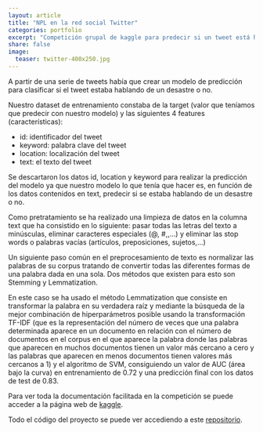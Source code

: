 ```yaml
---
layout: article
title: "NPL en la red social Twitter"
categories: portfolio
excerpt: "Competición grupal de kaggle para predecir si un tweet está hablando de un desastre o no"
share: false
image:
  teaser: twitter-400x250.jpg
---
```


A partir de una serie de tweets había que crear un modelo de predicción para clasificar si el tweet estaba hablando de un desastre o no. 

Nuestro dataset de entrenamiento constaba de la target (valor que teníamos que predecir con nuestro modelo) y las siguientes 4 features (características):

- id: identificador del tweet 
- keyword: palabra clave del tweet 
- location: localización del tweet 
- text: el texto del tweet 

Se descartaron los datos id, location y keyword para realizar la predicción del modelo ya que nuestro modelo lo que tenía que hacer es, en función de los datos contenidos en text, predecir si se estaba hablando de un desastre o no.

Como pretratamiento se ha realizado una limpieza de datos en la columna text que ha consistido en lo siguiente: pasar todas las letras del texto a minúsculas,
eliminar caracteres especiales (@, #,\,...) y eliminar las stop words o palabras vacías (artículos, preposiciones, sujetos,...)

Un siguiente paso común en el preprocesamiento de texto es normalizar las palabras de su corpus tratando de convertir todas las diferentes formas de una palabra dada en una sola. Dos métodos que existen para esto son Stemming y Lemmatization.

En este caso se ha usado el método Lemmatization que consiste en transformar la palabra en su verdadera raíz y mediante la búsqueda de la mejor combinación de hiperparámetros posible usando la transformación TF-IDF (que es la representación del número de veces que una palabra determinada aparece en un documento en relación con el número de documentos en el corpus en el que aparece la palabra donde las palabras que aparecen en muchos documentos tienen un valor más cercano a cero y las palabras que aparecen en menos documentos tienen valores más cercanos a 1) y el algoritmo de SVM, consiguiendo un valor de AUC (área bajo la curva) en entrenamiento de 0.72 y una predicción final con los datos de test de 0.83.

Para ver toda la documentación facilitada en la competición se puede acceder a la página web de [kaggle](https://www.kaggle.com/c/the-bridge-nlp/overview).

Todo el código del proyecto se puede ver accediendo a este [repositorio](https://github.com/sonimik13/NLP-en-la-red-social-Twitter).
